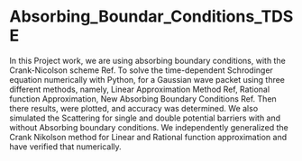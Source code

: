 # Absorbing_Boundar_Conditions_TDSE

In this Project work, we are using absorbing boundary conditions, with the Crank-Nicolson scheme
Ref. To solve the time-dependent Schrodinger equation numerically with Python, for a Gaussian
wave packet using three different methods, namely, Linear Approximation Method Ref,
Rational function Approximation,  New Absorbing Boundary Conditions Ref.
Then there results, were plotted, and accuracy was determined. We also simulated the Scattering for
single and double potential barriers with and without Absorbing boundary conditions. We independently generalized the
Crank Nikolson method for Linear and Rational function approximation and have verified that numerically. 
